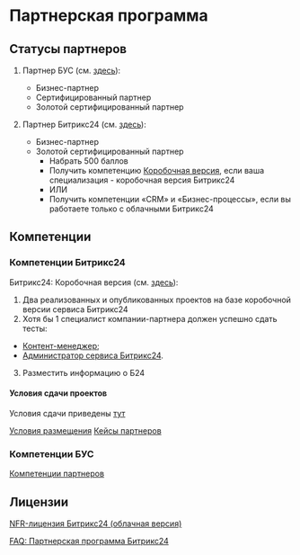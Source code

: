 # Партнерская программа

## Статусы партнеров

1. Партнер БУС (см. [здесь](https://partners.1c-bitrix.ru/sales/certification/)):
   - Бизнес-партнер
   - Сертифицированный партнер
   - Золотой сертифицированный партнер

2. Партнер Битрикс24 (см. [здесь](https://partners24.1c-bitrix.ru/program/status/#gold)):
   - Бизнес-партнер
   - Золотой сертифицированный партнер
     - Набрать 500 баллов
     - Получить компетенцию [Коробочная версия](https://partners24.1c-bitrix.ru/program/competence/cp.php), если ваша специализация - коробочная версия Битрикс24
     - ИЛИ
     - Получить компетенции «CRM» и «Бизнес-процессы», если вы работаете только с облачными Битрикс24

## Компетенции

### Компетенции Битрикс24

Битрикс24: Коробочная версия (см. [здесь](https://partners24.1c-bitrix.ru/program/competence/)):
 1. Два реализованных и опубликованных проектов на базе коробочной версии сервиса Битрикс24
 2. Хотя бы 1 специалист компании-партнера должен успешно сдать тесты:
   - [Контент-менеджер](http://dev.1c-bitrix.ru/learning/course/index.php?COURSE_ID=34);
   - [Администратор сервиса Битрикс24](http://dev.1c-bitrix.ru/learning/course/index.php?COURSE_ID=48).
 3. Разместить информацию о Б24

#### Условия сдачи проектов

Условия сдачи приведены [тут](https://partners24.1c-bitrix.ru/personal/projects/agreement.php)

[Условия размещения](https://partners24.1c-bitrix.ru/support/faq/122015/1729621/)
[Кейсы партнеров](https://www.bitrix24.ru/partners/cases/theme__3385/)


### Компетенции БУС

[Компетенции партнеров](https://partners.1c-bitrix.ru/sales/competence/)

## Лицензии

[NFR-лицензия Битрикс24 (облачная версия)](https://partners24.1c-bitrix.ru/partnership/nfr.php)


[FAQ: Партнерская программа Битрикс24](https://partners24.1c-bitrix.ru/support/faq/)
